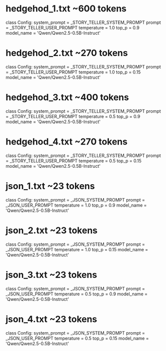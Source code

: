 # hedgehod_1.txt ~600 tokens
class Config:
  system_prompt = _STORY_TELLER_SYSTEM_PROMPT
  prompt = _STORY_TELLER_USER_PROMPT
  temperature = 1.0
  top_p = 0.9
  model_name = 'Qwen/Qwen2.5-0.5B-Instruct'

# hedgehod_2.txt ~270 tokens
class Config:
  system_prompt = _STORY_TELLER_SYSTEM_PROMPT
  prompt = _STORY_TELLER_USER_PROMPT
  temperature = 1.0
  top_p = 0.15
  model_name = 'Qwen/Qwen2.5-0.5B-Instruct'

# hedgehod_3.txt ~400 tokens
class Config:
  system_prompt = _STORY_TELLER_SYSTEM_PROMPT
  prompt = _STORY_TELLER_USER_PROMPT
  temperature = 0.5
  top_p = 0.9
  model_name = 'Qwen/Qwen2.5-0.5B-Instruct'

# hedgehod_4.txt ~270 tokens
class Config:
  system_prompt = _STORY_TELLER_SYSTEM_PROMPT
  prompt = _STORY_TELLER_USER_PROMPT
  temperature = 0.5
  top_p = 0.15
  model_name = 'Qwen/Qwen2.5-0.5B-Instruct'

# json_1.txt ~23 tokens
class Config:
  system_prompt = _JSON_SYSTEM_PROMPT
  prompt = _JSON_USER_PROMPT
  temperature = 1.0
  top_p = 0.9
  model_name = 'Qwen/Qwen2.5-0.5B-Instruct'

# json_2.txt ~23 tokens
class Config:
  system_prompt = _JSON_SYSTEM_PROMPT
  prompt = _JSON_USER_PROMPT
  temperature = 1.0
  top_p = 0.15
  model_name = 'Qwen/Qwen2.5-0.5B-Instruct'

# json_3.txt ~23 tokens
class Config:
  system_prompt = _JSON_SYSTEM_PROMPT
  prompt = _JSON_USER_PROMPT
  temperature = 0.5
  top_p = 0.9
  model_name = 'Qwen/Qwen2.5-0.5B-Instruct'

# json_4.txt ~23 tokens
class Config:
  system_prompt = _JSON_SYSTEM_PROMPT
  prompt = _JSON_USER_PROMPT
  temperature = 0.5
  top_p = 0.15
  model_name = 'Qwen/Qwen2.5-0.5B-Instruct'
